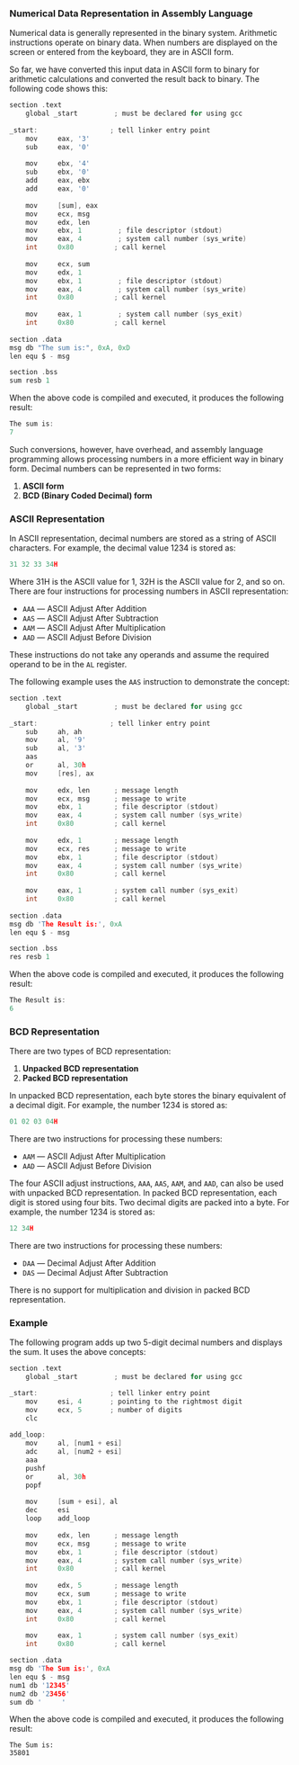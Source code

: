 ### Numerical Data Representation in Assembly Language

Numerical data is generally represented in the binary system. Arithmetic instructions operate on binary data. When numbers are displayed on the screen or entered from the keyboard, they are in ASCII form.

So far, we have converted this input data in ASCII form to binary for arithmetic calculations and converted the result back to binary. The following code shows this:

```c
section .text
    global _start         ; must be declared for using gcc
	
_start:                  ; tell linker entry point
    mov     eax, '3'
    sub     eax, '0'
	
    mov     ebx, '4'
    sub     ebx, '0'
    add     eax, ebx
    add     eax, '0'
	
    mov     [sum], eax
    mov     ecx, msg	
    mov     edx, len
    mov     ebx, 1         ; file descriptor (stdout)
    mov     eax, 4         ; system call number (sys_write)
    int     0x80          ; call kernel
	
    mov     ecx, sum
    mov     edx, 1
    mov     ebx, 1         ; file descriptor (stdout)
    mov     eax, 4         ; system call number (sys_write)
    int     0x80          ; call kernel
	
    mov     eax, 1         ; system call number (sys_exit)
    int     0x80          ; call kernel
	
section .data
msg db "The sum is:", 0xA, 0xD 
len equ $ - msg   

section .bss
sum resb 1
```

When the above code is compiled and executed, it produces the following result:

```c
The sum is:
7
```

Such conversions, however, have overhead, and assembly language programming allows processing numbers in a more efficient way in binary form. Decimal numbers can be represented in two forms:

1. **ASCII form**
2. **BCD (Binary Coded Decimal) form**

### ASCII Representation

In ASCII representation, decimal numbers are stored as a string of ASCII characters. For example, the decimal value 1234 is stored as:

```c
31 32 33 34H
```

Where 31H is the ASCII value for 1, 32H is the ASCII value for 2, and so on. There are four instructions for processing numbers in ASCII representation:

- `AAA` — ASCII Adjust After Addition
- `AAS` — ASCII Adjust After Subtraction
- `AAM` — ASCII Adjust After Multiplication
- `AAD` — ASCII Adjust Before Division

These instructions do not take any operands and assume the required operand to be in the `AL` register.

The following example uses the `AAS` instruction to demonstrate the concept:

```c
section .text
    global _start         ; must be declared for using gcc
	
_start:                  ; tell linker entry point
    sub     ah, ah
    mov     al, '9'
    sub     al, '3'
    aas
    or      al, 30h
    mov     [res], ax
	
    mov     edx, len      ; message length
    mov     ecx, msg      ; message to write
    mov     ebx, 1        ; file descriptor (stdout)
    mov     eax, 4        ; system call number (sys_write)
    int     0x80          ; call kernel
	
    mov     edx, 1        ; message length
    mov     ecx, res      ; message to write
    mov     ebx, 1        ; file descriptor (stdout)
    mov     eax, 4        ; system call number (sys_write)
    int     0x80          ; call kernel
	
    mov     eax, 1        ; system call number (sys_exit)
    int     0x80          ; call kernel
	
section .data
msg db 'The Result is:', 0xA	
len equ $ - msg			

section .bss
res resb 1  
```

When the above code is compiled and executed, it produces the following result:

```c
The Result is:
6
```

### BCD Representation

There are two types of BCD representation:

1. **Unpacked BCD representation**
2. **Packed BCD representation**

In unpacked BCD representation, each byte stores the binary equivalent of a decimal digit. For example, the number 1234 is stored as:

```c
01 02 03 04H
```

There are two instructions for processing these numbers:

- `AAM` — ASCII Adjust After Multiplication
- `AAD` — ASCII Adjust Before Division

The four ASCII adjust instructions, `AAA`, `AAS`, `AAM`, and `AAD`, can also be used with unpacked BCD representation. In packed BCD representation, each digit is stored using four bits. Two decimal digits are packed into a byte. For example, the number 1234 is stored as:

```c
12 34H
```

There are two instructions for processing these numbers:

- `DAA` — Decimal Adjust After Addition
- `DAS` — Decimal Adjust After Subtraction

There is no support for multiplication and division in packed BCD representation.

### Example

The following program adds up two 5-digit decimal numbers and displays the sum. It uses the above concepts:

```c
section .text
    global _start         ; must be declared for using gcc

_start:                  ; tell linker entry point
    mov     esi, 4       ; pointing to the rightmost digit
    mov     ecx, 5       ; number of digits
    clc
    
add_loop:  
    mov     al, [num1 + esi]
    adc     al, [num2 + esi]
    aaa
    pushf
    or      al, 30h
    popf
	
    mov     [sum + esi], al
    dec     esi
    loop    add_loop
	
    mov     edx, len      ; message length
    mov     ecx, msg      ; message to write
    mov     ebx, 1        ; file descriptor (stdout)
    mov     eax, 4        ; system call number (sys_write)
    int     0x80          ; call kernel
	
    mov     edx, 5        ; message length
    mov     ecx, sum      ; message to write
    mov     ebx, 1        ; file descriptor (stdout)
    mov     eax, 4        ; system call number (sys_write)
    int     0x80          ; call kernel
	
    mov     eax, 1        ; system call number (sys_exit)
    int     0x80          ; call kernel

section .data
msg db 'The Sum is:', 0xA	
len equ $ - msg			
num1 db '12345'
num2 db '23456'
sum db '     '
```

When the above code is compiled and executed, it produces the following result:

```
The Sum is:
35801
```
